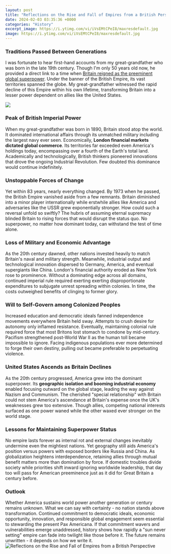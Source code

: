 ```yaml
---
layout: post
title: "Reflections on the Rise and Fall of Empires from a British Perspective"
date: 2024-02-03 03:35:36 +0000
categories: "History"
excerpt_image: https://i.ytimg.com/vi/iVsEMtCPeI8/maxresdefault.jpg
image: https://i.ytimg.com/vi/iVsEMtCPeI8/maxresdefault.jpg
---
```


### Traditions Passed Between Generations  
I was fortunate to hear first-hand accounts from my great-grandfather who was born in the late 19th century. Though I'm only 50 years old now, he provided a direct link to a time when [Britain reigned as the preeminent global superpower](https://yt.io.vn/collection/achenbach). Under the banner of the British Empire, its vast territories spanned the globe. My great-grandfather witnessed the rapid decline of this Empire within his own lifetime, transforming Britain into a lesser power dependent on allies like the United States.

![](https://www.washingtonpost.com/resizer/QNLBgEQppvRzAkI2pNR6L5p8B70=/1484x0/arc-anglerfish-washpost-prod-washpost.s3.amazonaws.com/public/GO5AB4AOK46RHMDUAWWRZ6ZDPE.jpg)
### Peak of British Imperial Power
When my great-grandfather was born in 1890, Britain stood atop the world. It dominated international affairs through its unmatched military including the largest navy ever seen. Economically, **London financial markets dictated global commerce**. Its territories far exceeded even America's holdings today, encompassing over a fourth of the Earth's total land. Academically and technologically, British thinkers pioneered innovations that drove the ongoing Industrial Revolution. Few doubted this dominance would continue indefinitely.
### Unstoppable Forces of Change  
Yet within 83 years, nearly everything changed. By 1973 when he passed, the British Empire vanished aside from a few remnants. Britain diminished into a minor player internationally while erstwhile allies like America and adversaries like the USSR grew exponentially stronger. How could such a reversal unfold so swiftly? The hubris of assuming eternal supremacy blinded Britain to rising forces that would disrupt the status quo. No superpower, no matter how dominant today, can withstand the test of time alone.
### Loss of Military and Economic Advantage
As the 20th century dawned, other nations invested heavily to match Britain's naval and military strength. Meanwhile, industrial output and technological innovation dispersed to Germany, America, and eventual supergiants like China. London's financial authority eroded as New York rose to prominence. Without a dominating edge across all domains, continued imperial rule required exerting exerting disproportionate expenditures to subjugate unrest spreading within colonies. In time, the costs outweighed benefits of clinging to former glory.  
### Will to Self-Govern among Colonized Peoples  
Increased education and democratic ideals fanned independence movements everywhere Britain held sway. Attempts to crush desire for autonomy only inflamed resistance. Eventually, maintaining colonial rule required force that most Britons lost stomach to condone by mid-century. Pacifism strengthened post-World War II as the human toll became impossible to ignore. Facing indigenous populations ever more determined to forge their own destiny, pulling out became preferable to perpetuating violence. 
### United States Ascends as Britain Declines
As the 20th century progressed, America grew into the dominant superpower. Its **geographic isolation and booming industrial economy** enabled focusing outward on the global stage, leading the way against Nazism and Communism. The cherished "special relationship" with Britain could not stem America's ascendance at Britain's expense once the UK's weaknesses grew too extensive. Though allies, competing national interests surfaced as one power waned while the other waxed ever stronger on the world stage.
### Lessons for Maintaining Superpower Status
No empire lasts forever as internal rot and external changes inevitably undermine even the mightiest nations. Yet geography still aids America's position versus powers with exposed borders like Russia and China. As globalization heightens interdependence, retaining allies through mutual benefit matters more than domination by force. If domestic troubles divide society while priorities shift inward ignoring worldwide leadership, that day too will pass for American preeminence just as it did for Great Britain a century before.
### Outlook
Whether America sustains world power another generation or century remains unknown. What we can say with certainty - no nation stands above transformation. Continued commitment to democratic ideals, economic opportunity, innovation, and responsible global engagement seem essential to stewarding the present Pax Americana. If that commitment wavers and vulnerabilities emerge unaddressed, history shows how rapidly a "sun never setting" empire can fade into twilight like those before it. The future remains unwritten - it depends on how we write it.
![Reflections on the Rise and Fall of Empires from a British Perspective](https://i.ytimg.com/vi/iVsEMtCPeI8/maxresdefault.jpg)